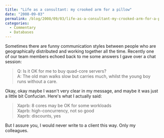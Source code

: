 ```yaml
---
title: "Life as a consultant: my crooked arm for a pillow"
date: "2008-09-03"
permalink: /blog/2008/09/03/life-as-a-consultant-my-crooked-arm-for-a-pillow/
categories:
  - Commentary
  - Databases
---
```

Sometimes there are funny communication styles between people who are geographically distributed and working together all the time. Recently one of our team members echoed back to me some answers I gave over a chat session:

> Q: Is it OK for me to buy quad-core servers?  
> A: The old man walks slow but carries much, whilst the young boy runs without a care.

Okay, okay maybe I wasn't very clear in my message, and maybe it was just a little bit Confucian. Here's what I actually said:

> Xaprb: 8 cores may be OK for some workloads  
> Xaprb: high-concurrency, not so good  
> Xaprb: discounts, yes

But I assure you, I would never write to a client this way. Only my colleagues.
